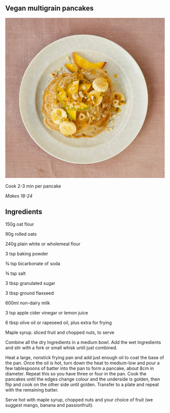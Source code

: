 ## Vegan multigrain pancakes
![](assets/f2e0155752e64268a32cb69cf25fb8ab.jpg)


Cook 2-3 min per pancake

*Makes 18-24*

## Ingredients

150g oat flour

90g rolled oats

240g plain white or wholemeal flour

3 tsp baking powder

¾ tsp bicarbonate of soda

¾ tsp salt

3 tbsp granulated sugar

3 tbsp ground flaxseed

600ml non-dairy milk

3 tsp apple cider vinegar or lemon juice

6 tbsp olive oil or rapeseed oil, plus extra for frying

Maple syrup. sliced fruit and chopped nuts, to serve

Combine all the dry Ingredients in a medium bowl. Add the wet Ingredients and stir with a fork or small whisk until just combined.

Heat a large, nonstick frying pan and add just enough oil to coat the base of the pan. Once the oil is hot, turn down the heat to medium-low and pour a few tablespoons of batter into the pan to form a pancake, about 8cm in diameter. Repeat this so you have three or four in the pan. Cook the pancakes until the edges change colour and the underside is golden, then flip and cook on the other side until golden. Transfer to a plate and repeat with the remaining batter.

Serve hot with maple syrup, chopped nuts and your choice of fruit (we suggest mango, banana and passionfruit).